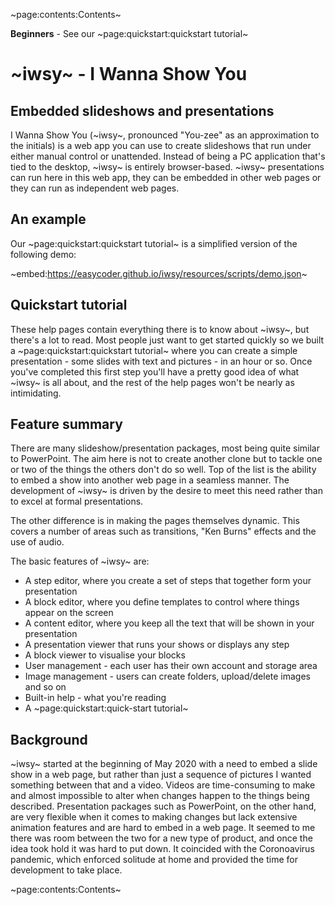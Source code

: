 ~page:contents:Contents~

**Beginners** - See our ~page:quickstart:quickstart tutorial~

# ~iwsy~ - I Wanna Show You 

## Embedded slideshows and presentations

I Wanna Show You (~iwsy~, pronounced "You-zee" as an approximation to the initials) is a web app you can use to create slideshows that run under either manual control or unattended. Instead of being a PC application that's tied to the desktop, ~iwsy~ is entirely browser-based. ~iwsy~ presentations can run here in this web app, they can be embedded in other web pages or they can run as independent web pages.

## An example

Our ~page:quickstart:quickstart tutorial~ is a simplified version of the following demo:

~embed:https://easycoder.github.io/iwsy/resources/scripts/demo.json~

## Quickstart tutorial

These help pages contain everything there is to know about ~iwsy~, but there's a lot to read. Most people just want to get started quickly so we built a ~page:quickstart:quickstart tutorial~ where you can create a simple presentation - some slides with text and pictures - in an hour or so. Once you've completed this first step you'll have a pretty good idea of what ~iwsy~ is all about, and the rest of the help pages won't be nearly as intimidating.

## Feature summary

There are many slideshow/presentation packages, most being quite similar to PowerPoint. The aim here is not to create another clone but to tackle one or two of the things the others don't do so well. Top of the list is the ability to embed a show into another web page in a seamless manner. The development of ~iwsy~ is driven by the desire to meet this need rather than to excel at formal presentations.

The other difference is in making the pages themselves dynamic. This covers a number of areas such as transitions, "Ken Burns" effects and the use of audio.

The basic features of ~iwsy~ are:

 - A step editor, where you create a set of steps that together form your presentation
 - A block editor, where you define templates to control where things appear on the screen
 - A content editor, where you keep all the text that will be shown in your presentation
 - A presentation viewer that runs your shows or displays any step
 - A block viewer to visualise your blocks
 - User management - each user has their own account and storage area
 - Image management - users can create folders, upload/delete images and so on
 - Built-in help - what you're reading
 - A ~page:quickstart:quick-start tutorial~

## Background

~iwsy~ started at the beginning of May 2020 with a need to embed a slide show in a web page, but rather than just a sequence of pictures I wanted something between that and a video. Videos are time-consuming to make and almost impossible to alter when changes happen to the things being described. Presentation packages such as PowerPoint, on the other hand, are very flexible when it comes to making changes but lack extensive animation features and are hard to embed in a web page. It seemed to me there was room between the two for a new type of product, and once the idea took hold it was hard to put down. It coincided with the Coronoavirus pandemic, which enforced solitude at home and provided the time for development to take place.

~page:contents:Contents~
